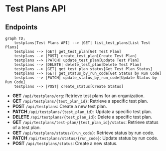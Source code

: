 # Test Plans API

## Endpoints

```mermaid
graph TD;
    testplans[Test Plans API] --> |GET| list_test_plans[List Test Plans]
    testplans --> |GET| get_test_plan[Get Test Plan]
    testplans --> |POST| create_test_plan[Create Test Plan]
    testplans --> |PATCH| update_test_plan[Update Test Plan]
    testplans --> |DELETE| delete_test_plan[Delete Test Plan]
    testplans --> |GET| get_test_plan_status[Get Test Plan Status]
    testplans --> |GET| get_status_by_run_code[Get Status by Run Code]
    testplans --> |PATCH| update_status_by_run_code[Update Status by Run Code]
    testplans --> |POST| create_status[Create Status]
```

- **GET** `/api/testplans/org`: Retrieve test plans for an organization.
- **GET** `/api/testplans/{test_plan_id}`: Retrieve a specific test plan.
- **POST** `/api/testplans`: Create a new test plan.
- **PATCH** `/api/testplans/{test_plan_id}`: Update a specific test plan.
- **DELETE** `/api/testplans/{test_plan_id}`: Delete a specific test plan.
- **GET** `/api/testplans/test-plan/{test_plan_id}/status`: Retrieve status of a test plan.
- **GET** `/api/testplans/status/{run_code}`: Retrieve status by run code.
- **PATCH** `/api/testplans/status/{run_code}`: Update status by run code.
- **POST** `/api/testplans/status`: Create a new status.
